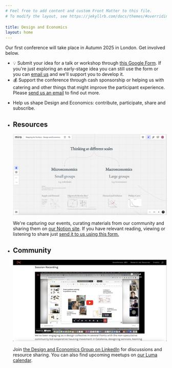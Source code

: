 ```yaml
---
# Feel free to add content and custom Front Matter to this file.
# To modify the layout, see https://jekyllrb.com/docs/themes/#overriding-theme-defaults

title: Design and Economics
layout: home
---
```

<div class="hero">
<div class="sub-page-copy">Our first conference will take place in Autumn 2025 in London. Get involved below.</div>
<div class="sidebar-copy">
<ul>
<li>💡 Submit your idea for a talk or workshop through <a href="https://forms.gle/TP8AoCmfMeaLv25U7" target="_blank">this Google Form</a>. If you're just exploring an early-stage idea you can still use the form or you can <a href="mailto:conference@designandeconomics.com">email us</a> and we'll support you to develop it.</li>
<li>💰 Support the conference through cash sponsorship or helping us with catering and other things that might improve the participant experience. Please <a href="mailto:sponsorship@designandeconomics.com">send us an email</a> to find out more.</li>
</ul>
</div>
</div>
<div class="elements">
<ul>
<li><p class="intro">Help us shape Design and Economics: contribute, participate, share and subscribe.</p></li>
<li><h2>Resources</h2><a href='https://designandeconomics.notion.site/Design-and-Economics-76fbcdc5b69344189530ea062455f66e'><img src="assets/images/resources.png" alt="Screenshot of Miro Board about design and economics" /></a><p>We're capturing our events, curating materials from our community and sharing them on <a href='https://designandeconomics.notion.site/1eb4251ca0394a0db303c8667a734698?v=1100029d91c04a17bb73d8ccbab1e181'>our Notion site</a>. If you have relevant reading, viewing or listening to share just <a href="https://forms.gle/xFxuGD71w7dxzP3i8">send it to us using this form.</a></p></li>
<li><h2>Community</h2><img src="assets/images/community.png" alt="Screenshot of video call about housing transitions" /><p>Join <a href="https://www.linkedin.com/groups/12986178/">the Design and Economics Group on LinkedIn</a> for discussions and resource sharing. You can also find upcoming meetups on <a href="https://lu.ma/designandeconomics">our Luma calendar</a>.</p></li>
</ul>
</div>
